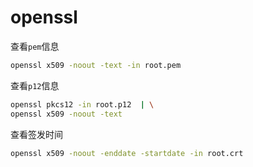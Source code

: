 # openssl

查看`pem`信息

```bash
openssl x509 -noout -text -in root.pem
```

查看`p12`信息

```bash
openssl pkcs12 -in root.p12  | \
openssl x509 -noout -text
```

查看签发时间

```bash
openssl x509 -noout -enddate -startdate -in root.crt
```

